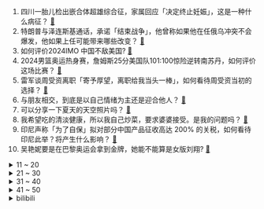 1. 四川一胎儿检出嵌合体超雄综合征，家属回应「决定终止妊娠」，这是一种什么病征？ [:link:](https://www.zhihu.com/question/662107256)
2. 特朗普与泽连斯基通话，承诺「结束战争」，他曾称如果他在任俄乌冲突不会爆发，他如果上任可能带来哪些改变？ [:link:](https://www.zhihu.com/question/662115111)
3. 如何评价2024IMO 中国不敌美国? [:link:](https://www.zhihu.com/question/662130364)
4. 2024男篮奥运热身赛，詹姆斯25分美国队101:100惊险逆转南苏丹，如何评价这场比赛？ [:link:](https://www.zhihu.com/question/662165862)
5. 雷军谈周受资离职「寄予厚望，离职给我当头一棒」，如何看待周受资当初的选择？ [:link:](https://www.zhihu.com/question/662047841)
6. 与朋友相交，到底是以自己情绪为主还是迎合他人？ [:link:](https://www.zhihu.com/question/636847046)
7. 可以分享一下夏天的天空照片吗？ [:link:](https://www.zhihu.com/question/661668784)
8. 我希望吃的清淡健康，所以我自己炒菜，要求婆婆接受。是我的问题吗？ [:link:](https://www.zhihu.com/question/661829459)
9. 印尼声称「为了自保」拟对部分中国产品征收高达 200% 的关税，如何看待印尼此举？将产生什么影响？ [:link:](https://www.zhihu.com/question/660696609)
10. 吴艳妮要是在巴黎奥运会拿到金牌，她能不能算是女版刘翔? [:link:](https://www.zhihu.com/question/662044562)
<details>
<summary>11 ~ 20</summary>

11. 国际法院历史性裁定「以色列占领巴勒斯坦领土『非法』」，会带来哪些影响？目前巴以冲突局势如何？ [:link:](https://www.zhihu.com/question/662092248)
12. 优衣库最近一财季大中华区收入下滑，利润大幅下降，在中国市占率仅 2%，将让更多店员直播带货，如何解读？ [:link:](https://www.zhihu.com/question/662051404)
13. 媒体报道网购女装退货率高达 80%，不能都怪「仅退款」，买家与卖家双方存在哪些问题？该如何解决？ [:link:](https://www.zhihu.com/question/662084160)
14. 怎样评价小米SU7 ULTRA? [:link:](https://www.zhihu.com/question/662057436)
15. 怎么看待哈工大的录取分数超过南京大学？ [:link:](https://www.zhihu.com/question/662025136)
16. 在社会上懂得感恩的人都混的怎么样? [:link:](https://www.zhihu.com/question/444444378)
17. 四川一女子实名举报公婆名下有巨额不明财产，涉事单位回应「被举报人已退休，正调查」，真实情况如何？ [:link:](https://www.zhihu.com/question/662017077)
18. “川普”和“特朗普”两种翻译谁会笑到最后？ [:link:](https://www.zhihu.com/question/47933418)
19. 浙江温州一男子捅伤医生后跳楼，医生经抢救无效不幸去世，目前情况如何？具体原因是什么？ [:link:](https://www.zhihu.com/question/662028170)
20. 此刻的你，有什么烦恼？ [:link:](https://www.zhihu.com/question/660115789)
</details>
<details>
<summary>21 ~ 30</summary>

21. 日本动漫之中那种白衣红袴打扮的美感来自何处？ [:link:](https://www.zhihu.com/question/661435579)
22. 有哪些苹果手机知识，是真正懂苹果手机的人才知道的？ [:link:](https://www.zhihu.com/question/635779594)
23. 为什么二游削弱角色会有人去告，竞技类游戏却可以随意对付费角色进行平衡性调整？ [:link:](https://www.zhihu.com/question/661849814)
24. 怎样判断父母是不是真的爱你？ [:link:](https://www.zhihu.com/question/321353759)
25. 你们听过最离奇的案件是什么？ [:link:](https://www.zhihu.com/question/28518260)
26. 2024 LPL 夏季赛JDG 1:2 BLG，如何评价这场比赛？ [:link:](https://www.zhihu.com/question/662131383)
27. 天涯论坛，对你产生过什么影响？ [:link:](https://www.zhihu.com/question/645926728)
28. 活了这么久，你悟出什么道理 ？ [:link:](https://www.zhihu.com/question/658136037)
29. 隆美尔跟朱可夫谁更强？ [:link:](https://www.zhihu.com/question/451072832)
30. 陕西商洛一大桥因突发暴雨山洪塌方，已致 12 人遇难，31 人失联，目前情况如何？ [:link:](https://www.zhihu.com/question/662088831)
</details>
<details>
<summary>31 ~ 40</summary>

31. 华为如果多招人，严格执行八小时工作制，降低人均薪酬，会比现在好吗？ [:link:](https://www.zhihu.com/question/662018883)
32. 李白是大唐第一浪漫主义诗人，你认为哪首诗体现了这点？ [:link:](https://www.zhihu.com/question/661843590)
33. 梅西加盟迈阿密国际一周年，你怎么评价这一年以来梅西的表现？ [:link:](https://www.zhihu.com/question/661877703)
34. 爱一个人，如果放不下，你会愿意等吗？ [:link:](https://www.zhihu.com/question/660603534)
35. 《长相思2》明明玱玹是亲孙子，为什么外爷不帮玱玹，反而不断阻止他和小夭在一起？ ? [:link:](https://www.zhihu.com/question/661877853)
36. 你都有过哪些外号？ [:link:](https://www.zhihu.com/question/45949542)
37. 有没有适合小学生参与的夏日水上运动项目，既能消暑又能锻炼身体？ [:link:](https://www.zhihu.com/question/661959378)
38. 电影《你的名字。》重映，时隔多年再看，你对这部电影有何评价？ [:link:](https://www.zhihu.com/question/661690002)
39. 印度外交技术是不是世界级的? [:link:](https://www.zhihu.com/question/466211890)
40. 爱情与前途选哪个？ [:link:](https://www.zhihu.com/question/660623045)
</details>
<details>
<summary>41 ~ 50</summary>

41. 如何评价小米在发布会上预告的SU7 ultra prototype? 对这辆车的量产版有怎样的期待？ [:link:](https://www.zhihu.com/question/662051146)
42. 装甲兵、装甲骑兵、装甲猎兵、装甲掷弹兵、装甲步兵有什么区别？ [:link:](https://www.zhihu.com/question/622209724)
43. 飞花令挑战|你会如何创作包含「影」字的诗句？ [:link:](https://www.zhihu.com/question/662036659)
44. 外包是一种什么体验？ [:link:](https://www.zhihu.com/question/313850393)
45. 如何评价雷军的造车梦？ [:link:](https://www.zhihu.com/question/662006020)
46. 一件衣服穿了3、4年，在生活中会被人「嘲笑」吗？ [:link:](https://www.zhihu.com/question/659395489)
47. 人真的无法取得认知以外的钱吗？ [:link:](https://www.zhihu.com/question/661906259)
48. 如何让自己更加自信呢？ [:link:](https://www.zhihu.com/question/662050887)
49. 用一句话证明你现在正在上大学? [:link:](https://www.zhihu.com/question/659804790)
50. 微软蓝屏疑因网安公司 CrowdStrike 更新导致，此事是否暴露了微软的软件管理缺陷问题？ [:link:](https://www.zhihu.com/question/662037951)
</details><details>
<summary>bilibili</summary>

</details>